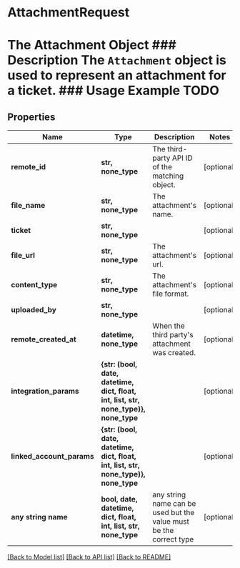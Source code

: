 # AttachmentRequest

# The Attachment Object ### Description The `Attachment` object is used to represent an attachment for a ticket.  ### Usage Example TODO

## Properties
Name | Type | Description | Notes
------------ | ------------- | ------------- | -------------
**remote_id** | **str, none_type** | The third-party API ID of the matching object. | [optional] 
**file_name** | **str, none_type** | The attachment&#39;s name. | [optional] 
**ticket** | **str, none_type** |  | [optional] 
**file_url** | **str, none_type** | The attachment&#39;s url. | [optional] 
**content_type** | **str, none_type** | The attachment&#39;s file format. | [optional] 
**uploaded_by** | **str, none_type** |  | [optional] 
**remote_created_at** | **datetime, none_type** | When the third party&#39;s attachment was created. | [optional] 
**integration_params** | **{str: (bool, date, datetime, dict, float, int, list, str, none_type)}, none_type** |  | [optional] 
**linked_account_params** | **{str: (bool, date, datetime, dict, float, int, list, str, none_type)}, none_type** |  | [optional] 
**any string name** | **bool, date, datetime, dict, float, int, list, str, none_type** | any string name can be used but the value must be the correct type | [optional]

[[Back to Model list]](../README.md#documentation-for-models) [[Back to API list]](../README.md#documentation-for-api-endpoints) [[Back to README]](../README.md)


